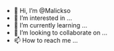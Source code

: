 - 👋 Hi, I’m @Malickso
- 👀 I’m interested in ...
- 🌱 I’m currently learning ...
- 💞️ I’m looking to collaborate on ...
- 📫 How to reach me ...

<!---
Malickso/Malickso is a ✨ special ✨ repository because its `README.md` (this file) appears on your GitHub profile.
You can click the Preview link to take a look at your changes.
--->

